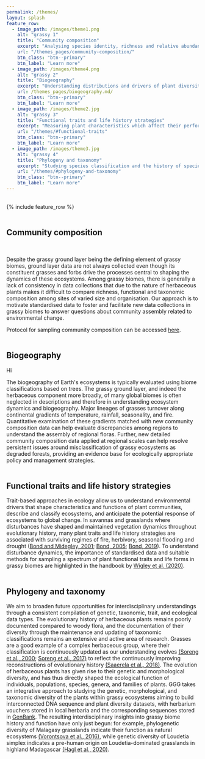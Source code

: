 ```yaml
---
permalink: /themes/
layout: splash
feature_row:
  - image_path: /images/theme1.png
    alt: "grassy 1"
    title: "Community composition"
    excerpt: "Analysing species identity, richness and relative abundance"
    url: "/themes_pages/community-composition/"
    btn_class: "btn--primary"
    btn_label: "Learn more"
  - image_path: /images/theme4.png
    alt: "grassy 2"
    title: "Biogeography"
    excerpt: "Understanding distributions and drivers of plant diversity"
    url: /themes_pages/biogeography.md/
    btn_class: "btn--primary"
    btn_label: "Learn more"   
  - image_path: /images/theme2.jpg
    alt: "grassy 3"
    title: "Functional traits and life history strategies"
    excerpt: "Measuring plant characteristics which affect their performance"
    url: "/themes/#functional-traits"
    btn_class: "btn--primary"
    btn_label: "Learn more"
  - image_path: /images/theme3.jpg
    alt: "grassy 4"
    title: "Phylogeny and taxonomy"
    excerpt: "Studying species classification and the history of species evolution"
    url: "/themes/#phylogeny-and-taxonomy"
    btn_class: "btn--primary"
    btn_label: "Learn more"
---
```

<br>
{% include feature_row %}
<br>
<br>

## Community composition
<br>

Despite the grassy ground layer being the defining element of grassy biomes, ground layer data are not always collected even though its constituent grasses and forbs drive the processes central to shaping the dynamics of these ecosystems. Among grassy biomes, there is generally a lack of consistency in data collections that due to the nature of herbaceous plants makes it difficult to compare richness, functional and taxonomic composition among sites of varied size and organisation. Our approach is to motivate standardised data to foster and facilitate new data collections in grassy biomes to answer questions about community assembly related to environmental change.

Protocol for sampling community composition can be accessed [here](https://globalgrassygroup.github.io/protocol/).
<br>
<br>

## Biogeography
Hi

The biogeography of Earth's ecosystems is typically evaluated using biome classifications based on trees. The grassy ground layer, and indeed the herbaceous component more broadly, of many global biomes is often neglected in descriptions and therefore in understanding ecosystem dynamics and biogeography. Major lineages of grasses turnover along continental gradients of temperature, rainfall, seasonality, and fire. Quantitative examination of these gradients matched with new community composition data can help evaluate discrepancies among regions to understand the assembly of regional floras. Further, new detailed community composition data applied at regional scales can help resolve persistent issues around misclassification of grassy ecosystems as degraded forests, providing an evidence base for ecologically appropriate policy and management strategies.
<br>
<br>

## Functional traits and life history strategies

Trait-based approaches in ecology allow us to understand environmental drivers that shape characteristics and functions of plant communities, describe and classify ecosystems, and anticipate the potential response of ecosystems to global change. In savannas and grasslands where disturbances have shaped and maintained vegetation dynamics throughout evolutionary history, many plant traits and life history strategies are associated with surviving regimes of fire, herbivory, seasonal flooding and drought ([Bond and Midegley, 2001](https://www.cell.com/trends/ecology-evolution/fulltext/S0169-5347(00)02033-4?_returnURL=https%3A%2F%2Flinkinghub.elsevier.com%2Fretrieve%2Fpii%2FS0169534700020334%3Fshowall%3Dtrue); [Bond, 2005](https://onlinelibrary.wiley.com/doi/10.1111/j.1654-1103.2005.tb02364.x); [Bond, 2019](https://doi.org/10.1093/oso/9780198812456.001.0001)). To understand disturbance dynamics, the importance of standardised data and suitable methods for sampling a spectrum of plant functional traits and life forms in grassy biomes are highlighted in the handbook by [Wigley et al. (2020)](https://www.publish.csiro.au/bt/pdf/bt20048_co). 
<br>
<br>

## Phylogeny and taxonomy

We aim to broaden future opportunities for interdisciplinary understandings through a consistent compilation of genetic, taxonomic, trait, and ecological data types. The evolutionary history of herbaceous plants remains poorly documented compared to woody flora, and the documentation of their diversity through the maintenance and updating of taxonomic classifications remains an extensive and active area of research. Grasses are a good example of a complex herbaceous group, where their classification is continuously updated as our understanding evolves [(Soreng et al., 2000](https://www.tropicos.org/docs/meso/WWP%20A%20WORLDWIDE%20CLASSIFICATION%20OF%20POACEAE%20TROPICOS%20version%20JUN%2030%202017.htm); [Soreng et al., 2017)](https://onlinelibrary.wiley.com/doi/full/10.1111/jse.12262) to reflect the continuously improving reconstructions of evolutionary history [(Saaerela et al., 2018)](https://peerj.com/articles/4299/). The evolution of herbaceous plants has given rise to their genetic and morphological diversity, and has thus directly shaped the ecological function of individuals, populations, species, genera, and families of plants. GGG takes an integrative approach to studying the genetic, morphological, and taxonomic diversity of the plants within grassy ecosystems aiming to build interconnected DNA sequence and plant diversity datasets, with herbarium vouchers stored in local herbaria and the corresponding sequences stored in [GenBank](https://www.ncbi.nlm.nih.gov/nucleotide/). The resulting interdisciplinary insights into grassy biome history and function have only just begun: for example, phylogenetic diversity of Malagasy grasslands indicate their function as natural ecosystems [(Vorontsova et al., 2016)](https://royalsocietypublishing.org/doi/full/10.1098/rspb.2015.2262), while genetic diversity of Loudetia simplex indicates a pre-human origin on Loudetia-dominated grasslands in highland Madagascar [(Hagl et al., 2020)](https://academic.oup.com/botlinnean/article/196/1/81/6050729?login=true). 
